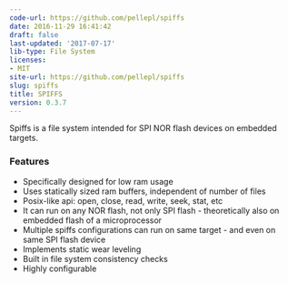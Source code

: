 ```yaml
---
code-url: https://github.com/pellepl/spiffs
date: 2016-11-29 16:41:42
draft: false
last-updated: '2017-07-17'
lib-type: File System
licenses:
- MIT
site-url: https://github.com/pellepl/spiffs
slug: spiffs
title: SPIFFS
version: 0.3.7
---
```

Spiffs is a file system intended for SPI NOR flash devices on embedded targets.

<!--more-->

### Features
- Specifically designed for low ram usage
- Uses statically sized ram buffers, independent of number of files
- Posix-like api: open, close, read, write, seek, stat, etc
- It can run on any NOR flash, not only SPI flash - theoretically also on embedded flash of a microprocessor
- Multiple spiffs configurations can run on same target - and even on same SPI flash device
- Implements static wear leveling
- Built in file system consistency checks
- Highly configurable
